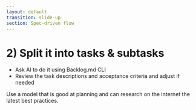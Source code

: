 ```yaml
---
layout: default
transition: slide-up
section: Spec-driven flow
---
```


# 2) Split it into tasks & subtasks

<v-clicks>

* Ask AI to do it using Backlog.md CLI
* Review the task descriptions and acceptance criteria and adjust if needed

</v-clicks>

<Card v-click icon="💡" title="Hint" class="w-192 mt-6">
Use a model that is good at planning and can research on the internet the latest best practices.
</Card>
